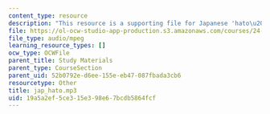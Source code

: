 ```yaml
---
content_type: resource
description: "This resource is a supporting file for Japanese 'hato\u2014hatto'."
file: https://ol-ocw-studio-app-production.s3.amazonaws.com/courses/24-901-language-and-its-structure-i-phonology-fall-2010/19a5a2ef5ce315e398e67bcdb5864fcf_jap_hato.mp3
file_type: audio/mpeg
learning_resource_types: []
ocw_type: OCWFile
parent_title: Study Materials
parent_type: CourseSection
parent_uid: 52b0792e-d6ee-155e-eb47-087fbada3cb6
resourcetype: Other
title: jap_hato.mp3
uid: 19a5a2ef-5ce3-15e3-98e6-7bcdb5864fcf
---
```

